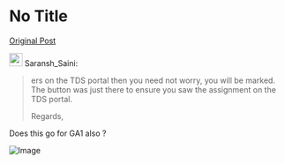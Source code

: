 # No Title

[Original Post](https://discourse.onlinedegree.iitm.ac.in/t/161120/172)

<aside class="quote group-ds-students" data-username="Saransh_Saini" data-post="171" data-topic="161120">
<div class="title">
<div class="quote-controls"></div>
<img alt="" width="24" height="24" src="https://dub1.discourse-cdn.com/flex013/user_avatar/discourse.onlinedegree.iitm.ac.in/saransh_saini/48/123495_2.png" class="avatar"> Saransh_Saini:</div>
<blockquote>
<p>ers on the TDS portal then you need not worry, you will be marked. The button was just there to ensure you saw the assignment on the TDS portal.</p>
<p>Regards,</p>
</blockquote>
</aside>
<p>Does this go for GA1 also ?</p>

![Image](https://dub1.discourse-cdn.com/flex013/user_avatar/discourse.onlinedegree.iitm.ac.in/saransh_saini/48/123495_2.png)